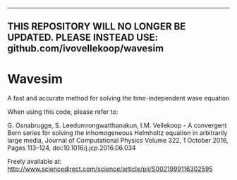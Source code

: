----------------------------------------------------------------------------------------------
THIS REPOSITORY WILL NO LONGER BE UPDATED. PLEASE INSTEAD USE: github.com/ivovellekoop/wavesim
----------------------------------------------------------------------------------------------

# Wavesim
A fast and accurate method for solving the time-independent wave equation

When using this code, please refer to: 

G. Osnabrugge, S. Leedumrongwatthanakun, I.M. Vellekoop - A convergent Born series for solving the inhomogeneous Helmholtz equation in arbitrarily large media, Journal of Computational Physics Volume 322, 1 October 2016, Pages 113–124, doi:10.1016/j.jcp.2016.06.034

Freely available at: http://www.sciencedirect.com/science/article/pii/S0021999116302595
